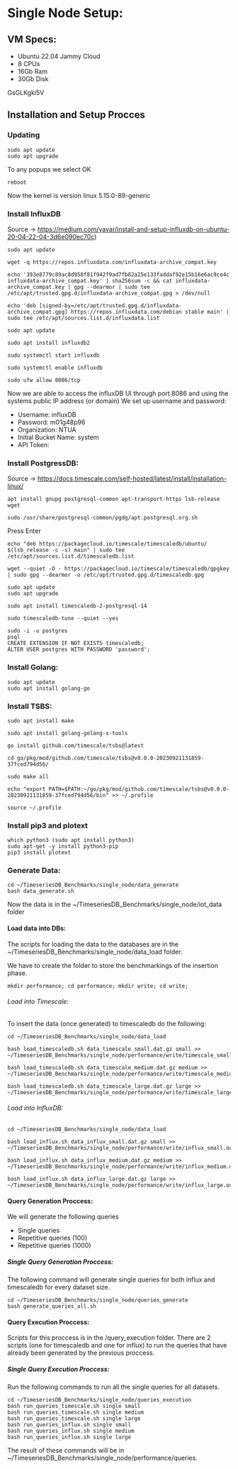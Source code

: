 # Single Node Setup:


## VM Specs:
- Ubuntu 22.04 Jammy Cloud
- 8 CPUs
- 16Gb Ram
- 30Gb Disk

GsGLKgki5V

## Installation and Setup Procces

### Updating

```
sudo apt update
sudo apt upgrade
```

To any popups we select OK
```
reboot
```
	
Now the kernel is version linux 5.15.0-89-generic
	
### Install InfluxDB
Source -> https://medium.com/yavar/install-and-setup-influxdb-on-ubuntu-20-04-22-04-3d6e090ec70c)
		
```
sudo apt update
```

```
wget -q https://repos.influxdata.com/influxdata-archive_compat.key
```

```
echo '393e8779c89ac8d958f81f942f9ad7fb82a25e133faddaf92e15b16e6ac9ce4c influxdata-archive_compat.key' | sha256sum -c && cat influxdata-archive_compat.key | gpg --dearmor | sudo tee /etc/apt/trusted.gpg.d/influxdata-archive_compat.gpg > /dev/null
```

```
echo 'deb [signed-by=/etc/apt/trusted.gpg.d/influxdata-archive_compat.gpg] https://repos.influxdata.com/debian stable main' | sudo tee /etc/apt/sources.list.d/influxdata.list
```

```
sudo apt update
```

```
sudo apt install influxdb2
```

```
sudo systemctl start influxdb
```

```
sudo systemctl enable influxdb
```

```
sudo ufw allow 8086/tcp
```
		
Now we are able to access the influxDB UI through port 8086 and using the systems public IP address (or domain)
We set up username and password:
- Username: influxDB
- Password: m01g48p96
- Organization: NTUA
- Initial Bucket Name: system
- API Token: 

### Install PostgressDB:
Source -> https://docs.timescale.com/self-hosted/latest/install/installation-linux/

```
apt install gnupg postgresql-common apt-transport-https lsb-release wget
```

```
sudo /usr/share/postgresql-common/pgdg/apt.postgresql.org.sh
```

Press Enter

```
echo "deb https://packagecloud.io/timescale/timescaledb/ubuntu/ $(lsb_release -c -s) main" | sudo tee /etc/apt/sources.list.d/timescaledb.list
```


```
wget --quiet -O - https://packagecloud.io/timescale/timescaledb/gpgkey | sudo gpg --dearmor -o /etc/apt/trusted.gpg.d/timescaledb.gpg
```

```
sudo apt update
sudo apt upgrade
```

```
sudo apt install timescaledb-2-postgresql-14
```

```
sudo timescaledb-tune --quiet --yes
```

```
sudo -i -u postgres
psql
CREATE EXTENSION IF NOT EXISTS timescaledb;
ALTER USER postgres WITH PASSWORD 'password';
```

### Install Golang:
```
sudo apt update
sudo apt install golang-go
```
		
### Install TSBS:
```
sudo apt install make
```

```
sudo apt install golang-golang-x-tools
```

```
go install github.com/timescale/tsbs@latest
```

```
cd go/pkg/mod/github.com/timescale/tsbs@v0.0.0-20230921131859-37fced794d56/
```

```
sudo make all
```


```
echo "export PATH=$PATH:~/go/pkg/mod/github.com/timescale/tsbs@v0.0.0-20230921131859-37fced794d56/bin" >> ~/.profile
```

```
source ~/.profile
```

### Install pip3 and plotext

```
which python3 (sudo apt install python3)
sudo apt-get -y install python3-pip
pip3 install plotext
```

### Generate Data:
```
cd ~/TimeseriesDB_Benchmarks/single_node/data_generate
bash data_generate.sh
```

Now the data is in the ~/TimeseriesDB_Benchmarks/single_node/iot_data folder
		
#### Load data into DBs:
The scripts for loading the data to the databases are in the ~/TimeseriesDB_Benchmarks/single_node/data_load folder.

We have to create the folder to store the benchmarkings of the insertion phase.
```
mkdir performance; cd performance; mkdir write; cd write;
```

###### Load into Timescale:
To insert the data (once generated) to timescaledb do the following:

```
cd ~/TimeseriesDB_Benchmarks/single_node/data_load
```
```
bash load_timescaledb.sh data_timescale_small.dat.gz small >> ~/TimeseriesDB_Benchmarks/single_node/performance/write/timescale_small.out
```
```
bash load_timescaledb.sh data_timescale_medium.dat.gz medium >> ~/TimeseriesDB_Benchmarks/single_node/performance/write/timescale_medium.out
```
```
bash load_timescaledb.sh data_timescale_large.dat.gz large >> ~/TimeseriesDB_Benchmarks/single_node/performance/write/timescale_large.out
```

###### Load into InfluxDB:

```
cd ~/TimeseriesDB_Benchmarks/single_node/data_load
```
```
bash load_influx.sh data_influx_small.dat.gz small >> ~/TimeseriesDB_Benchmarks/single_node/performance/write/influx_small.out
```
```
bash load_influx.sh data_influx_medium.dat.gz medium >> ~/TimeseriesDB_Benchmarks/single_node/performance/write/influx_medium.out
```
```
bash load_influx.sh data_influx_large.dat.gz large >> ~/TimeseriesDB_Benchmarks/single_node/performance/write/influx_large.out
```
#### Query Generation Proccess:

We will generate the following queries
- Single queries
- Repetitive queries (100)
- Repetitive queries (1000)

##### Single Query Generation Proccess:
The following command will generate single queries for both influx and timescaledb for every dataset size.
```
cd ~/TimeseriesDB_Benchmarks/single_node/queries_generate
bash generate_queries_all.sh
```

#### Query Execution Proccess:
Scripts for this proccess is in the /query_execution folder. There are 2 scripts (one for timescaledb and one for influx) to run the queries that have already been generated by the previous proccess.

##### Single Query Execution Proccess:
Run the following commands to run all the single queries for all datasets.
```
cd ~/TimeseriesDB_Benchmarks/single_node/queries_execution
bash run_queries_timescale.sh single small
bash run_queries_timescale.sh single medium
bash run_queries_timescale.sh single large
bash run_queries_influx.sh single small
bash run_queries_influx.sh single medium
bash run_queries_influx.sh single large
```
The result of these commands will be in ~/TimeseriesDB_Benchmarks/single_node/performance/queries.